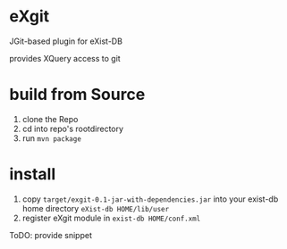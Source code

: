 # eXgit
JGit-based plugin for eXist-DB

provides XQuery access to git

# build from Source

1. clone the Repo
2. cd into repo's rootdirectory
3. run `mvn package`

# install

1. copy `target/exgit-0.1-jar-with-dependencies.jar` into your exist-db home directory `eXist-db HOME/lib/user`
2. register eXgit module in `exist-db HOME/conf.xml`

ToDO: provide snippet
